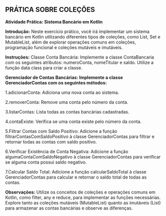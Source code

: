 ## PRÁTICA SOBRE COLEÇÕES
**Atividade Prática: Sistema Bancário em Kotlin**

**Introdução:**
Neste exercício prático, você irá implementar um sistema bancário em Kotlin utilizando diferentes tipos de coleções, como List, Set e MutableList, além de explorar operações comuns em coleções, programação funcional e coleções mutáveis e imutáveis.

**Instruções:**
Classe Conta Bancária: Implemente a classe ContaBancaria com os seguintes atributos: numeroConta, nomeTitular e saldo. Utilize a função data class para criar a classe.

**Gerenciador de Contas Bancárias: Implemente a classe GerenciadorContas com os seguintes métodos:**

1.adicionarConta: Adiciona uma nova conta ao sistema.

2.removerConta: Remove uma conta pelo número da conta.

3.listarContas: Lista todas as contas bancárias cadastradas.

4.contaExiste: Verifica se uma conta existe pelo número da conta.

5.Filtrar Contas com Saldo Positivo: Adicione a função filtrarContasComSaldoPositivo à classe GerenciadorContas para filtrar e retornar todas as contas com saldo positivo.

6.Verificar Existência de Conta Negativa: Adicione a função algumaContaComSaldoNegativo à classe GerenciadorContas para verificar se alguma conta possui saldo negativo.

7.Calcular Saldo Total: Adicione a função calcularSaldoTotal à classe GerenciadorContas para calcular e retornar o saldo total de todas as contas.

**Observações:**
Utilize os conceitos de coleções e operações comuns em Kotlin, como filter, any e reduce, para implementar as funções necessárias.
Explore tanto as coleções mutáveis (MutableList) quanto as imutáveis (List) para armazenar as contas bancárias e observe as diferenças.